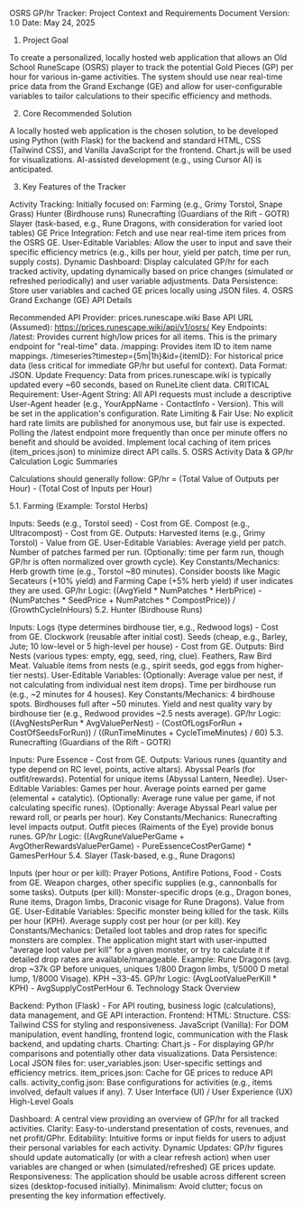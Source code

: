 OSRS GP/hr Tracker: Project Context and Requirements
Document Version: 1.0
Date: May 24, 2025

1. Project Goal

To create a personalized, locally hosted web application that allows an Old School RuneScape (OSRS) player to track the potential Gold Pieces (GP) per hour for various in-game activities. The system should use near real-time price data from the Grand Exchange (GE) and allow for user-configurable variables to tailor calculations to their specific efficiency and methods.

2. Core Recommended Solution

A locally hosted web application is the chosen solution, to be developed using Python (with Flask) for the backend and standard HTML, CSS (Tailwind CSS), and Vanilla JavaScript for the frontend. Chart.js will be used for visualizations. AI-assisted development (e.g., using Cursor AI) is anticipated.

3. Key Features of the Tracker

Activity Tracking: Initially focused on:
Farming (e.g., Grimy Torstol, Snape Grass)
Hunter (Birdhouse runs)
Runecrafting (Guardians of the Rift - GOTR)
Slayer (task-based, e.g., Rune Dragons, with consideration for varied loot tables)
GE Price Integration: Fetch and use near real-time item prices from the OSRS GE.
User-Editable Variables: Allow the user to input and save their specific efficiency metrics (e.g., kills per hour, yield per patch, time per run, supply costs).
Dynamic Dashboard: Display calculated GP/hr for each tracked activity, updating dynamically based on price changes (simulated or refreshed periodically) and user variable adjustments.
Data Persistence: Store user variables and cached GE prices locally using JSON files.
4. OSRS Grand Exchange (GE) API Details

Recommended API Provider: prices.runescape.wiki
Base API URL (Assumed): https://prices.runescape.wiki/api/v1/osrs/
Key Endpoints:
/latest: Provides current high/low prices for all items. This is the primary endpoint for "real-time" data.
/mapping: Provides item ID to item name mappings.
/timeseries?timestep={5m|1h}&id={itemID}: For historical price data (less critical for immediate GP/hr but useful for context).
Data Format: JSON.
Update Frequency: Data from prices.runescape.wiki is typically updated every ~60 seconds, based on RuneLite client data.
CRITICAL Requirement: User-Agent String: All API requests must include a descriptive User-Agent header (e.g., YourAppName - ContactInfo - Version). This will be set in the application's configuration.
Rate Limiting & Fair Use:
No explicit hard rate limits are published for anonymous use, but fair use is expected.
Polling the /latest endpoint more frequently than once per minute offers no benefit and should be avoided.
Implement local caching of item prices (item_prices.json) to minimize direct API calls.
5. OSRS Activity Data & GP/hr Calculation Logic Summaries

Calculations should generally follow: GP/hr = (Total Value of Outputs per Hour) - (Total Cost of Inputs per Hour)

5.1. Farming (Example: Torstol Herbs)

Inputs:
Seeds (e.g., Torstol seed) - Cost from GE.
Compost (e.g., Ultracompost) - Cost from GE.
Outputs:
Harvested items (e.g., Grimy Torstol) - Value from GE.
User-Editable Variables:
Average yield per patch.
Number of patches farmed per run.
(Optionally: time per farm run, though GP/hr is often normalized over growth cycle).
Key Constants/Mechanics:
Herb growth time (e.g., Torstol ~80 minutes).
Consider boosts like Magic Secateurs (+10% yield) and Farming Cape (+5% herb yield) if user indicates they are used.
GP/hr Logic: ((AvgYield * NumPatches * HerbPrice) - (NumPatches * SeedPrice + NumPatches * CompostPrice)) / (GrowthCycleInHours)
5.2. Hunter (Birdhouse Runs)

Inputs:
Logs (type determines birdhouse tier, e.g., Redwood logs) - Cost from GE.
Clockwork (reusable after initial cost).
Seeds (cheap, e.g., Barley, Jute; 10 low-level or 5 high-level per house) - Cost from GE.
Outputs:
Bird Nests (various types: empty, egg, seed, ring, clue).
Feathers, Raw Bird Meat.
Valuable items from nests (e.g., spirit seeds, god eggs from higher-tier nests).
User-Editable Variables:
(Optionally: Average value per nest, if not calculating from individual nest item drops).
Time per birdhouse run (e.g., ~2 minutes for 4 houses).
Key Constants/Mechanics:
4 birdhouse spots.
Birdhouses full after ~50 minutes.
Yield and nest quality vary by birdhouse tier (e.g., Redwood provides ~2.5 nests average).
GP/hr Logic: ((AvgNestsPerRun * AvgValuePerNest) - (CostOfLogsForRun + CostOfSeedsForRun)) / ((RunTimeMinutes + CycleTimeMinutes) / 60)
5.3. Runecrafting (Guardians of the Rift - GOTR)

Inputs:
Pure Essence - Cost from GE.
Outputs:
Various runes (quantity and type depend on RC level, points, active altars).
Abyssal Pearls (for outfit/rewards).
Potential for unique items (Abyssal Lantern, Needle).
User-Editable Variables:
Games per hour.
Average points earned per game (elemental + catalytic).
(Optionally: Average rune value per game, if not calculating specific runes).
(Optionally: Average Abyssal Pearl value per reward roll, or pearls per hour).
Key Constants/Mechanics:
Runecrafting level impacts output.
Outfit pieces (Raiments of the Eye) provide bonus runes.
GP/hr Logic: ((AvgRuneValuePerGame + AvgOtherRewardsValuePerGame) - PureEssenceCostPerGame) * GamesPerHour
5.4. Slayer (Task-based, e.g., Rune Dragons)

Inputs (per hour or per kill):
Prayer Potions, Antifire Potions, Food - Costs from GE.
Weapon charges, other specific supplies (e.g., cannonballs for some tasks).
Outputs (per kill):
Monster-specific drops (e.g., Dragon bones, Rune items, Dragon limbs, Draconic visage for Rune Dragons). Value from GE.
User-Editable Variables:
Specific monster being killed for the task.
Kills per hour (KPH).
Average supply cost per hour (or per kill).
Key Constants/Mechanics:
Detailed loot tables and drop rates for specific monsters are complex. The application might start with user-inputted "average loot value per kill" for a given monster, or try to calculate it if detailed drop rates are available/manageable.
Example: Rune Dragons (avg. drop ~37k GP before uniques, uniques 1/800 Dragon limbs, 1/5000 D metal lump, 1/8000 Visage). KPH ~33-45.
GP/hr Logic: (AvgLootValuePerKill * KPH) - AvgSupplyCostPerHour
6. Technology Stack Overview

Backend: Python (Flask) - For API routing, business logic (calculations), data management, and GE API interaction.
Frontend:
HTML: Structure.
CSS: Tailwind CSS for styling and responsiveness.
JavaScript (Vanilla): For DOM manipulation, event handling, frontend logic, communication with the Flask backend, and updating charts.
Charting: Chart.js - For displaying GP/hr comparisons and potentially other data visualizations.
Data Persistence: Local JSON files for:
user_variables.json: User-specific settings and efficiency metrics.
item_prices.json: Cache for GE prices to reduce API calls.
activity_config.json: Base configurations for activities (e.g., items involved, default values if any).
7. User Interface (UI) / User Experience (UX) High-Level Goals

Dashboard: A central view providing an overview of GP/hr for all tracked activities.
Clarity: Easy-to-understand presentation of costs, revenues, and net profit/GPhr.
Editability: Intuitive forms or input fields for users to adjust their personal variables for each activity.
Dynamic Updates: GP/hr figures should update automatically (or with a clear refresh action) when user variables are changed or when (simulated/refreshed) GE prices update.
Responsiveness: The application should be usable across different screen sizes (desktop-focused initially).
Minimalism: Avoid clutter; focus on presenting the key information effectively.